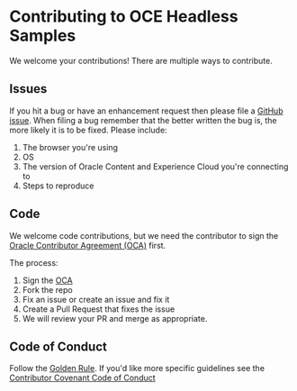 # Contributing to OCE Headless Samples

We welcome your contributions! There are multiple ways to contribute.

## Issues

If you hit a bug or have an enhancement request then please file a [GitHub issue](https://github.com/oracle/oce-react-gallery-sample/issues).
When filing a bug remember that the better written the bug is, the more likely it is
to be fixed. Please include:

1. The browser you're using
2. OS
3. The version of Oracle Content and Experience Cloud you're connecting to
4. Steps to reproduce

## Code

We welcome code contributions, but we need the contributor to sign the
[Oracle Contributor Agreement (OCA)](https://www.oracle.com/technetwork/community/oca-486395.html)
first.

The process:

1. Sign the [OCA](https://www.oracle.com/technetwork/community/oca-486395.html)
2. Fork the repo
3. Fix an issue or create an issue and fix it
4. Create a Pull Request that fixes the issue
5. We will review your PR and merge as appropriate.

## Code of Conduct

Follow the [Golden Rule](https://en.wikipedia.org/wiki/Golden_Rule). If
you'd like more specific guidelines see the
[Contributor Covenant Code of Conduct](https://www.contributor-covenant.org/version/1/4/code-of-conduct.html)
